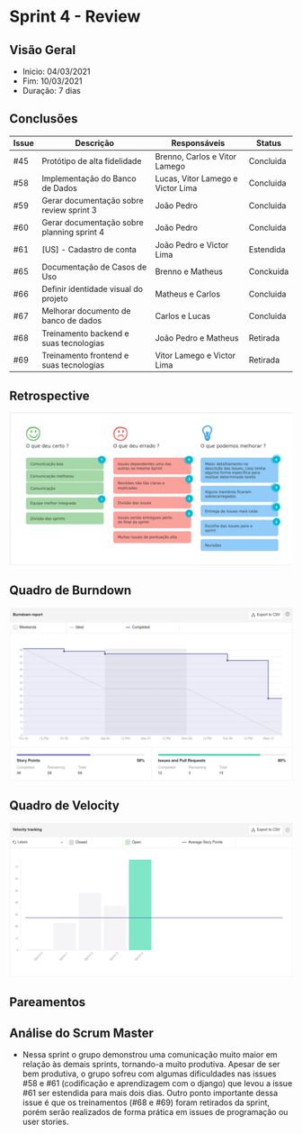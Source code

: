 # Sprint 4 - Review

## Visão Geral
- Inicio: 04/03/2021
- Fim: 10/03/2021
- Duração: 7 dias
 
## Conclusões
| Issue | Descrição | Responsáveis | Status
|--|--|--|--|
|#45|Protótipo de alta fidelidade|Brenno, Carlos e Vitor Lamego|Concluida
|#58|Implementação do Banco de Dados|Lucas, Vitor Lamego e Victor Lima|Concluida
|#59|Gerar documentação sobre review sprint 3|João Pedro|Concluida
|#60|Gerar documentação sobre planning sprint 4|João Pedro|Concluida
|#61|[US] - Cadastro de conta|João Pedro e Victor Lima|Estendida
|#65|Documentação de Casos de Uso|Brenno e Matheus|Conckuida
|#66|Definir identidade visual do projeto|Matheus e Carlos|Concluida
|#67|Melhorar documento de banco de dados|Carlos e Lucas|Concluida
|#68|Treinamento backend e suas tecnologias|João Pedro e Matheus|Retirada
|#69|Treinamento frontend e suas tecnologias|Vitor Lamego e Victor Lima|Retirada

## Retrospective
![Retrospective Sprint 4](../../img/retrospective_4.png)

## Quadro de Burndown
![Quadro de Burndown Sprint 4](../../img/burndown_4.png)

## Quadro de Velocity
![Quadro de Velocity Sprint 4](../../img/velocity_4.png)

## Pareamentos

## Análise do Scrum Master
- Nessa sprint o grupo demonstrou uma comunicação muito maior em relação às demais sprints, tornando-a muito produtiva. Apesar de ser bem produtiva, o grupo sofreu com algumas dificuldades nas issues #58 e #61 (codificação e aprendizagem com o django) que levou a issue #61 ser estendida para mais dois dias. Outro ponto importante dessa issue é que os treinamentos (#68 e #69) foram retirados da sprint, porém serão realizados de forma prática em issues de programação ou user stories.
